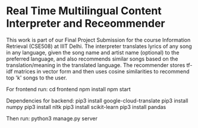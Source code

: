 # Real Time Multilingual Content Interpreter and Receommender

This work is part of our Final Project Submission for the course Information Retrieval (CSE508) at IIIT Delhi.
The interpreter translates lyrics of any song in any language, given the song name and artist name (optional) to the preferred language, and also recommends similar songs 
based on the translation/meaning in the translated language.
The recommender stores tf-idf matrices in vector form and then uses cosine similarities to recommend top 'k' songs to the user.

For frontend  run:
cd frontend
npm install
npm start

Dependencies for backend:
pip3 install google-cloud-translate
pip3 install numpy
pip3 install nltk
pip3 install scikit-learn
pip3 install pandas

Then run:
python3 manage.py server
